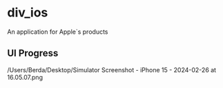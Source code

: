 # div_ios
An application for Apple`s products

## UI Progress

/Users/Berda/Desktop/Simulator Screenshot - iPhone 15 - 2024-02-26 at 16.05.07.png
